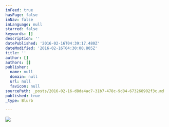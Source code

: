 ```yaml
---
inFeed: true
hasPage: false
inNav: false
inLanguage: null
starred: false
keywords: []
description: ''
datePublished: '2016-02-16T04:39:17.480Z'
dateModified: '2016-02-16T04:30:00.805Z'
title: ''
author: []
authors: []
publisher:
  name: null
  domain: null
  url: null
  favicon: null
sourcePath: _posts/2016-02-16-d8da4ac7-31b7-478c-9d84-673268902f3c.md
published: true
_type: Blurb

---
```

![](https://the-grid-user-content.s3-us-west-2.amazonaws.com/7f5e9b31-63c7-47da-a65b-7f76f2a0bb1a.jpg)